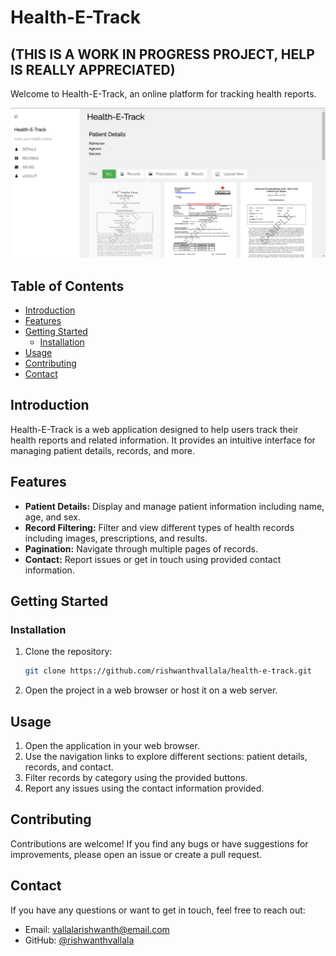 
# Health-E-Track
## (THIS IS A WORK IN PROGRESS PROJECT, HELP IS REALLY APPRECIATED)

Welcome to Health-E-Track, an online platform for tracking health reports.

![Screenshot](screenshot.png) <!-- Include a screenshot of your project if possible -->

## Table of Contents

- [Introduction](#introduction)
- [Features](#features)
- [Getting Started](#getting-started)
  - [Installation](#installation)
- [Usage](#usage)
- [Contributing](#contributing)
- [Contact](#contact)

## Introduction

Health-E-Track is a web application designed to help users track their health reports and related information. It provides an intuitive interface for managing patient details, records, and more.

## Features

- **Patient Details:** Display and manage patient information including name, age, and sex.
- **Record Filtering:** Filter and view different types of health records including images, prescriptions, and results.
- **Pagination:** Navigate through multiple pages of records.
- **Contact:** Report issues or get in touch using provided contact information.

## Getting Started


### Installation

1. Clone the repository:

   ```sh
   git clone https://github.com/rishwanthvallala/health-e-track.git
   ```

2. Open the project in a web browser or host it on a web server.

## Usage

1. Open the application in your web browser.
2. Use the navigation links to explore different sections: patient details, records, and contact.
3. Filter records by category using the provided buttons.
4. Report any issues using the contact information provided.

## Contributing

Contributions are welcome! If you find any bugs or have suggestions for improvements, please open an issue or create a pull request.



## Contact

If you have any questions or want to get in touch, feel free to reach out:

- Email: vallalarishwanth@email.com
- GitHub: [@rishwanthvallala](https://github.com/rishwanthvallala)
